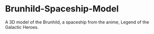 # Brunhild-Spaceship-Model
A 3D model of the Brunhild, a spaceship from the anime, Legend of the Galactic Heroes.
